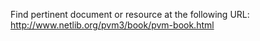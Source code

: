 Find pertinent document or resource at the following URL:
http://www.netlib.org/pvm3/book/pvm-book.html

